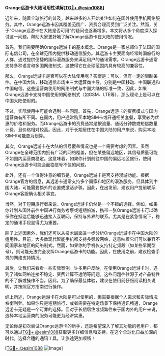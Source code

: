 **Orange远游卡大陆可用性详解[[TG💪+ @esim1088](https://t.me/s/esim1088)]**

近年来，随着全球旅行的普及，越来越多的人开始关注如何在国外使用手机网络服务。其中，Orange远游卡因其覆盖范围广、资费合理而受到广泛关注。然而，关于“Orange远游卡在大陆是否可用”的疑问也逐渐增多。本文将从多个角度深入探讨这一问题，帮助大家更好地了解Orange远游卡在大陆的使用情况。

首先，我们需要明确Orange远游卡的基本概念。Orange是一家总部位于法国的国际电信公司，在全球范围内提供移动通信服务。其远游卡主要面向经常跨国旅行的人群，通过提供便捷的国际漫游服务来满足用户的通讯需求。Orange远游卡通常支持多种语言和多国网络制式，这使得它在全球范围内具有较高的兼容性。

那么，Orange远游卡是否可以在大陆使用呢？答案是：可以，但有一定的限制条件。在中国大陆，移动通信市场由三大运营商主导，分别是中国移动、中国联通和中国电信。这些运营商使用的网络制式与中国大陆的标准一致，因此，如果Orange远游卡支持中国使用的网络制式（如GSM、LTE等），那么理论上是可以在中国大陆使用的。

不过，实际使用中可能会遇到一些问题。首先，Orange远游卡的资费模式与国内运营商有所不同。在国内，用户通常购买本地SIM卡或开通相关套餐，享受较为优惠的价格和服务。而Orange远游卡的资费通常是按流量、通话分钟数或短信数量计费，且价格相对较高。因此，对于长期居住在中国大陆的用户来说，购买本地SIM卡可能更为划算。

其次，Orange远游卡在大陆的信号覆盖情况也是一个需要考虑的因素。虽然Orange在全球范围内拥有广泛的网络覆盖，但在某些偏远地区，其信号质量可能不如国内运营商稳定。这意味着，如果你计划前往中国的偏远地区旅行，使用Orange远游卡可能会面临信号不佳的问题。

此外，还有一个值得注意的细节是，Orange远游卡是否支持漫游功能。根据Orange官方的信息，其远游卡通常支持多个国家和地区的漫游服务，但具体到中国大陆，可能需要额外的设置或激活步骤。因此，在出发前，建议用户提前联系Orange客服确认相关事宜。

当然，对于短期旅行者来说，Orange远游卡仍然是一个不错的选择。例如，如果你计划从国外前往中国进行商务考察或短期旅游，携带一张Orange远游卡可以确保你在抵达后能够迅速接入互联网，保持与外界的联系。尤其是在紧急情况下，稳定的通讯手段显得尤为重要。

除了上述因素外，我们还可以从技术层面进一步分析Orange远游卡在中国大陆的适用性。目前，大多数现代智能手机都支持多频段网络，这意味着它们可以兼容不同国家和地区的网络制式。然而，如果你的手机仅支持特定频段（如某些早期型号），则可能无法完全发挥Orange远游卡的功能。因此，在使用之前，建议检查手机的网络支持情况。

最后，让我们来看看一些实际案例。许多用户反映，在使用Orange远游卡时，遇到了诸如网络连接不稳定、资费计算不透明等问题。这些问题往往源于对产品特性的不了解或操作不当。因此，为了确保最佳体验，建议在使用前仔细阅读相关说明，并按照官方指南进行操作。

综上所述，Orange远游卡在大陆是可以使用的，但需要根据个人需求和实际情况权衡利弊。如果你只是短期旅行，或者需要在特定场景下保持通讯畅通，Orange远游卡无疑是一个可靠的选择。但对于长期居住或频繁往来于国内外的用户来说，选择本地运营商的服务可能更为经济实惠。

无论你是初次尝试Orange远游卡的新手，还是希望深入了解其功能的老用户，都可以通过[TG💪+ @esim1088](https://t.me/s/esim1088)获取更多详细信息和支持。在这个全球化日益加深的时代，选择合适的通讯工具，让旅途更加顺畅！

[[TG💪+ @esim1088](https://t.me/s/esim1088) ![Image](https://i.postimg.cc/4NQfJmqS/Snipaste-2025-05-13-00-14-12.png)]
